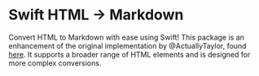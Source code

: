 # Swift HTML -> Markdown
Convert HTML to Markdown with ease using Swift! This package is an enhancement of the original implementation by @ActuallyTaylor, found [here](https://github.com/ActuallyTaylor/SwiftHTMLToMarkdown). It supports a broader range of HTML elements and is designed for more complex conversions.
